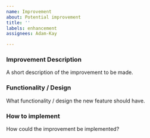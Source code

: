 ```yaml
---
name: Improvement
about: Potential improvement
title: ''
labels: enhancement
assignees: Adam-Kay

---
```


### Improvement Description
A short description of the improvement to be made.

### Functionality / Design
What functionality / design the new feature should have.

### How to implement
How could the improvement be implemented?
